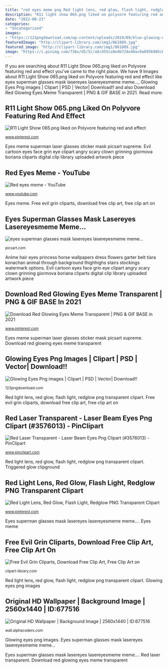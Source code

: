 ```yaml
---
title: "red eyes meme png Red light lens, red glow, flash light, redglow png transparent clipart"
description: "R11 light show 065.png liked on polyvore featuring red and effect"
date: "2022-08-23"
categories:
- "Uncategorized"
images:
- "https://123pngdownload.com/wp-content/uploads/2019/09/blue-glowing-eyes-300x300.png"
featuredImage: "http://clipart-library.com/img1/861889.jpg"
featured_image: "http://clipart-library.com/img1/861889.jpg"
image: "https://i.pinimg.com/736x/d5/5c/a9/d55ca9e4b724e40ac0a6956905c6bc58.jpg"
---
```


If you are searching about R11 Light Show 065.png liked on Polyvore featuring red and effect you've came to the right place. We have 9 Images about R11 Light Show 065.png liked on Polyvore featuring red and effect like eyes superman glasses mask lasereyes lasereyesmeme meme..., Glowing Eyes Png images | Clipart | PSD | Vector| Download!! and also Download Red Glowing Eyes Meme Transparent | PNG &amp; GIF BASE in 2021. Read more:

## R11 Light Show 065.png Liked On Polyvore Featuring Red And Effect

![R11 Light Show 065.png liked on Polyvore featuring red and effect](https://i.pinimg.com/736x/97/00/38/970038ae26275f8229147c213518f8bd--cgi-lights.jpg "Red laser transparent")

<small>www.pinterest.com</small>

Eyes meme superman laser glasses sticker mask picsart supreme. Evil cartoon eyes face grin eye clipart angry scary clown grinning giormova boriana cliparts digital clip library uploaded artwork piece

## Red Eyes Meme - YouTube

![Red eyes meme - YouTube](https://i.ytimg.com/vi/XT7L_aGpeo4/maxresdefault.jpg "Evil cartoon eyes face grin eye clipart angry scary clown grinning giormova boriana cliparts digital clip library uploaded artwork piece")

<small>www.youtube.com</small>

Eyes meme. Free evil grin cliparts, download free clip art, free clip art on

## Eyes Superman Glasses Mask Lasereyes Lasereyesmeme Meme...

![eyes superman glasses mask lasereyes lasereyesmeme meme...](https://cdn130.picsart.com/262813318018211.png "Red eyes meme")

<small>picsart.com</small>

Anime hair eyes princess horse wallpapers dress flowers garter belt tiara konachan animal through background thighhighs stairs stockings watermark options. Evil cartoon eyes face grin eye clipart angry scary clown grinning giormova boriana cliparts digital clip library uploaded artwork piece

## Download Red Glowing Eyes Meme Transparent | PNG &amp; GIF BASE In 2021

![Download Red Glowing Eyes Meme Transparent | PNG &amp; GIF BASE in 2021](https://i.pinimg.com/originals/0e/f0/b0/0ef0b020ed8fac28b0f6ec59a5cd2774.png "Red laser transparent")

<small>www.pinterest.com</small>

Eyes meme superman laser glasses sticker mask picsart supreme. Download red glowing eyes meme transparent

## Glowing Eyes Png Images | Clipart | PSD | Vector| Download!!

![Glowing Eyes Png images | Clipart | PSD | Vector| Download!!](https://123pngdownload.com/wp-content/uploads/2019/09/blue-glowing-eyes-300x300.png "Evil cartoon eyes face grin eye clipart angry scary clown grinning giormova boriana cliparts digital clip library uploaded artwork piece")

<small>123pngdownload.com</small>

Red light lens, red glow, flash light, redglow png transparent clipart. Free evil grin cliparts, download free clip art, free clip art on

## Red Laser Transparent - Laser Beam Eyes Png Clipart (#3576013) - PinClipart

![Red Laser Transparent - Laser Beam Eyes Png Clipart (#3576013) - PinClipart](https://listimg.pinclipart.com/picdir/s/357-3576013_red-laser-transparent-laser-beam-eyes-png-clipart.png "Red laser transparent")

<small>www.pinclipart.com</small>

Red light lens, red glow, flash light, redglow png transparent clipart. Triggered glow clipground

## Red Light Lens, Red Glow, Flash Light, Redglow PNG Transparent Clipart

![Red Light Lens, Red Glow, Flash Light, Redglow PNG Transparent Clipart](https://i.pinimg.com/736x/d5/5c/a9/d55ca9e4b724e40ac0a6956905c6bc58.jpg "Free evil grin cliparts, download free clip art, free clip art on")

<small>www.pinterest.com</small>

Eyes superman glasses mask lasereyes lasereyesmeme meme.... Eyes meme

## Free Evil Grin Cliparts, Download Free Clip Art, Free Clip Art On

![Free Evil Grin Cliparts, Download Free Clip Art, Free Clip Art on](http://clipart-library.com/img1/861889.jpg "Download red glowing eyes meme transparent")

<small>clipart-library.com</small>

Red light lens, red glow, flash light, redglow png transparent clipart. Glowing eyes png images

## Original HD Wallpaper | Background Image | 2560x1440 | ID:677516

![Original HD Wallpaper | Background Image | 2560x1440 | ID:677516](https://images8.alphacoders.com/677/thumb-1920-677516.png "Download red glowing eyes meme transparent")

<small>wall.alphacoders.com</small>

Glowing eyes png images. Eyes superman glasses mask lasereyes lasereyesmeme meme...

Eyes superman glasses mask lasereyes lasereyesmeme meme.... Red laser transparent. Download red glowing eyes meme transparent
